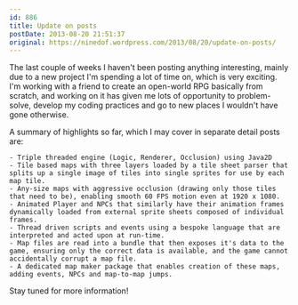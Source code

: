 ```yaml
---
id: 886
title: Update on posts
postDate: 2013-08-20 21:51:37
original: https://ninedof.wordpress.com/2013/08/20/update-on-posts/
---
```


The last couple of weeks I haven't been posting anything interesting, mainly due to a new project I'm spending a lot of time on, which is very exciting. I'm working with a friend to create an open-world RPG basically from scratch, and working on it has given me lots of opportunity to problem-solve, develop my coding practices and go to new places I wouldn't have gone otherwise.

A summary of highlights so far, which I may cover in separate detail posts are:


	- Triple threaded engine (Logic, Renderer, Occlusion) using Java2D
	- Tile based maps with three layers loaded by a tile sheet parser that splits up a single image of tiles into single sprites for use by each map tile.
	- Any-size maps with aggressive occlusion (drawing only those tiles that need to be), enabling smooth 60 FPS motion even at 1920 x 1080.
	- Animated Player and NPCs that similarly have their animation frames dynamically loaded from external sprite sheets composed of individual frames.
	- Thread driven scripts and events using a bespoke language that are interpreted and acted upon at run-time.
	- Map files are read into a bundle that then exposes it's data to the game, ensuring only the correct data is available, and the game cannot accidentally corrupt a map file.
	- A dedicated map maker package that enables creation of these maps, adding events, NPCs and map-to-map jumps.


Stay tuned for more information!
